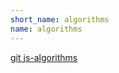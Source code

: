 ```yaml
---
short_name: algorithms
name: algorithms
---
```


[git js-algorithms](https://github.com/trekhleb/javascript-algorithms.git)